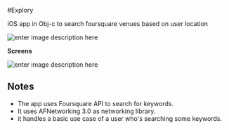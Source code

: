 #Explory

iOS app in Obj-c to search foursquare venues based on user location

![enter image description here](http://3.1m.yt/_tgc2eb.png)

**Screens**

![enter image description here](http://3.1m.yt/sscyxTE.png)

Notes
-----
 - The app uses Foursquare API to search for keywords.
 - It uses AFNetworking 3.0 as networking library.
 - it handles a basic use case of a user who's searching some keywords.
